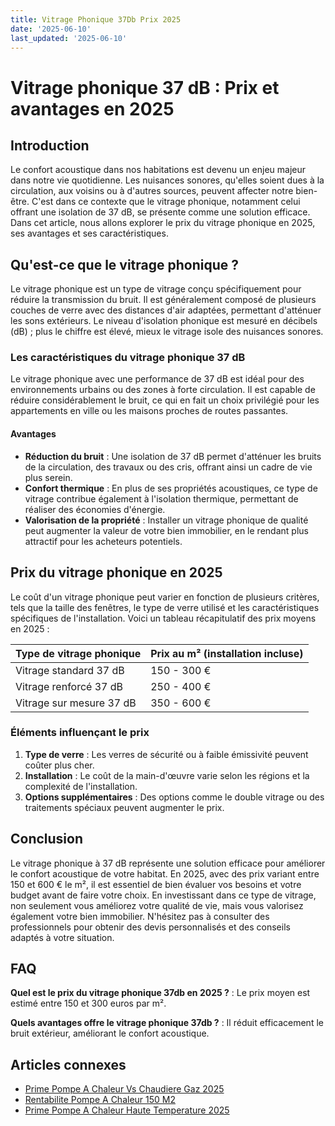 ```yaml
---
title: Vitrage Phonique 37Db Prix 2025
date: '2025-06-10'
last_updated: '2025-06-10'
---
```


# Vitrage phonique 37 dB : Prix et avantages en 2025

## Introduction

Le confort acoustique dans nos habitations est devenu un enjeu majeur dans notre vie quotidienne. Les nuisances sonores, qu'elles soient dues à la circulation, aux voisins ou à d'autres sources, peuvent affecter notre bien-être. C'est dans ce contexte que le vitrage phonique, notamment celui offrant une isolation de 37 dB, se présente comme une solution efficace. Dans cet article, nous allons explorer le prix du vitrage phonique en 2025, ses avantages et ses caractéristiques.

## Qu'est-ce que le vitrage phonique ?

Le vitrage phonique est un type de vitrage conçu spécifiquement pour réduire la transmission du bruit. Il est généralement composé de plusieurs couches de verre avec des distances d'air adaptées, permettant d'atténuer les sons extérieurs. Le niveau d'isolation phonique est mesuré en décibels (dB) ; plus le chiffre est élevé, mieux le vitrage isole des nuisances sonores.

### Les caractéristiques du vitrage phonique 37 dB

Le vitrage phonique avec une performance de 37 dB est idéal pour des environnements urbains ou des zones à forte circulation. Il est capable de réduire considérablement le bruit, ce qui en fait un choix privilégié pour les appartements en ville ou les maisons proches de routes passantes.

#### Avantages

- **Réduction du bruit** : Une isolation de 37 dB permet d'atténuer les bruits de la circulation, des travaux ou des cris, offrant ainsi un cadre de vie plus serein.
- **Confort thermique** : En plus de ses propriétés acoustiques, ce type de vitrage contribue également à l'isolation thermique, permettant de réaliser des économies d'énergie.
- **Valorisation de la propriété** : Installer un vitrage phonique de qualité peut augmenter la valeur de votre bien immobilier, en le rendant plus attractif pour les acheteurs potentiels.

## Prix du vitrage phonique en 2025

Le coût d'un vitrage phonique peut varier en fonction de plusieurs critères, tels que la taille des fenêtres, le type de verre utilisé et les caractéristiques spécifiques de l'installation. Voici un tableau récapitulatif des prix moyens en 2025 :

| Type de vitrage phonique | Prix au m² (installation incluse) |
|--------------------------|-----------------------------------|
| Vitrage standard 37 dB   | 150 - 300 €                       |
| Vitrage renforcé 37 dB   | 250 - 400 €                       |
| Vitrage sur mesure 37 dB  | 350 - 600 €                       |

### Éléments influençant le prix

1. **Type de verre** : Les verres de sécurité ou à faible émissivité peuvent coûter plus cher.
2. **Installation** : Le coût de la main-d'œuvre varie selon les régions et la complexité de l'installation.
3. **Options supplémentaires** : Des options comme le double vitrage ou des traitements spéciaux peuvent augmenter le prix.

## Conclusion

Le vitrage phonique à 37 dB représente une solution efficace pour améliorer le confort acoustique de votre habitat. En 2025, avec des prix variant entre 150 et 600 € le m², il est essentiel de bien évaluer vos besoins et votre budget avant de faire votre choix. En investissant dans ce type de vitrage, non seulement vous améliorez votre qualité de vie, mais vous valorisez également votre bien immobilier. N'hésitez pas à consulter des professionnels pour obtenir des devis personnalisés et des conseils adaptés à votre situation.

## FAQ
**Quel est le prix du vitrage phonique 37db en 2025 ?**
: Le prix moyen est estimé entre 150 et 300 euros par m².

**Quels avantages offre le vitrage phonique 37db ?**
: Il réduit efficacement le bruit extérieur, améliorant le confort acoustique.

## Articles connexes
- [Prime Pompe A Chaleur Vs Chaudiere Gaz 2025](/prime-pompe-a-chaleur-vs-chaudiere-gaz-2025/)
- [Rentabilite Pompe A Chaleur 150 M2](/rentabilite-pompe-a-chaleur-150-m2/)
- [Prime Pompe A Chaleur Haute Temperature 2025](/prime-pompe-a-chaleur-haute-temperature-2025/)


<script type="application/ld+json">
{
  "@context": "https://schema.org",
  "@type": "FAQPage",
  "mainEntity": [
    {
      "@type": "Question",
      "name": "Quel est le prix du vitrage phonique 37db en 2025 ?",
      "acceptedAnswer": {
        "@type": "Answer",
        "text": "Le prix moyen est estimé entre 150 et 300 euros par m²."
      }
    },
    {
      "@type": "Question",
      "name": "Quels avantages offre le vitrage phonique 37db ?",
      "acceptedAnswer": {
        "@type": "Answer",
        "text": "Il réduit efficacement le bruit extérieur, améliorant le confort acoustique."
      }
    }
  ]
}
</script>